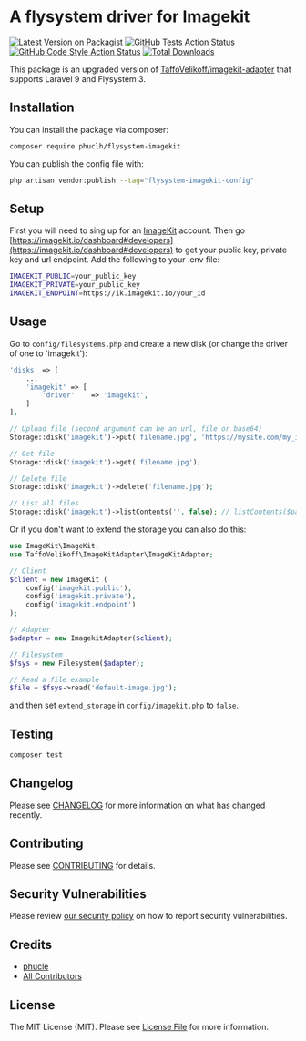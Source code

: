 # A flysystem driver for Imagekit

[![Latest Version on Packagist](https://img.shields.io/packagist/v/phuclh/flysystem-imagekit.svg?style=flat-square)](https://packagist.org/packages/phuclh/flysystem-imagekit)
[![GitHub Tests Action Status](https://img.shields.io/github/workflow/status/phuclh/flysystem-imagekit/run-tests?label=tests)](https://github.com/phuclh/flysystem-imagekit/actions?query=workflow%3Arun-tests+branch%3Amain)
[![GitHub Code Style Action Status](https://img.shields.io/github/workflow/status/phuclh/flysystem-imagekit/Check%20&%20fix%20styling?label=code%20style)](https://github.com/phuclh/flysystem-imagekit/actions?query=workflow%3A"Check+%26+fix+styling"+branch%3Amain)
[![Total Downloads](https://img.shields.io/packagist/dt/phuclh/flysystem-imagekit.svg?style=flat-square)](https://packagist.org/packages/phuclh/flysystem-imagekit)

This package is an upgraded version of [TaffoVelikoff/imagekit-adapter](https://github.com/TaffoVelikoff/imagekit-adapter) that supports Laravel 9 and Flysystem 3.

## Installation

You can install the package via composer:

```bash
composer require phuclh/flysystem-imagekit
```

You can publish the config file with:

```bash
php artisan vendor:publish --tag="flysystem-imagekit-config"
```

## Setup

First you will need to sing up for an [ImageKit](https://imagekit.io/) account. Then go [https://imagekit.io/dashboard#developers](https://imagekit.io/dashboard#developers) to get your public key, private key and url endpoint. Add the following to your .env file:

```bash
IMAGEKIT_PUBLIC=your_public_key
IMAGEKIT_PRIVATE=your_public_key
IMAGEKIT_ENDPOINT=https://ik.imagekit.io/your_id
```

## Usage

Go to `config/filesystems.php` and create a new disk (or change the driver of one to 'imagekit'):

```php
'disks' => [
    ...
    'imagekit' => [
        'driver'    => 'imagekit',
    ]
],
```

```php
// Upload file (second argument can be an url, file or base64)
Storage::disk('imagekit')->put('filename.jpg', 'https://mysite.com/my_image.com');

// Get file
Storage::disk('imagekit')->get('filename.jpg');

// Delete file
Storage::disk('imagekit')->delete('filename.jpg');

// List all files 
Storage::disk('imagekit')->listContents('', false); // listContents($path, $deep)
```

Or if you don't want to extend the storage you can also do this:

```php
use ImageKit\ImageKit;
use TaffoVelikoff\ImageKitAdapter\ImageKitAdapter;

// Client
$client = new ImageKit (
    config('imagekit.public'),
    config('imagekit.private'),
    config('imagekit.endpoint')
);

// Adapter
$adapter = new ImagekitAdapter($client);

// Filesystem
$fsys = new Filesystem($adapter);

// Read a file example
$file = $fsys->read('default-image.jpg');
```

and then set `extend_storage` in `config/imagekit.php` to `false`.

## Testing

```bash
composer test
```

## Changelog

Please see [CHANGELOG](CHANGELOG.md) for more information on what has changed recently.

## Contributing

Please see [CONTRIBUTING](https://github.com/spatie/.github/blob/main/CONTRIBUTING.md) for details.

## Security Vulnerabilities

Please review [our security policy](../../security/policy) on how to report security vulnerabilities.

## Credits

- [phucle](https://github.com/phuclh)
- [All Contributors](../../contributors)

## License

The MIT License (MIT). Please see [License File](LICENSE.md) for more information.
